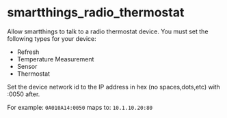 smartthings_radio_thermostat
============================

Allow smartthings to talk to a radio thermostat device.
You must set the following types for your device:

- Refresh 
- Temperature Measurement 
- Sensor 
- Thermostat

Set the device network id to the IP address in hex (no spaces,dots,etc) with :0050 after.

For example: `0A010A14:0050` maps to: `10.1.10.20:80`
